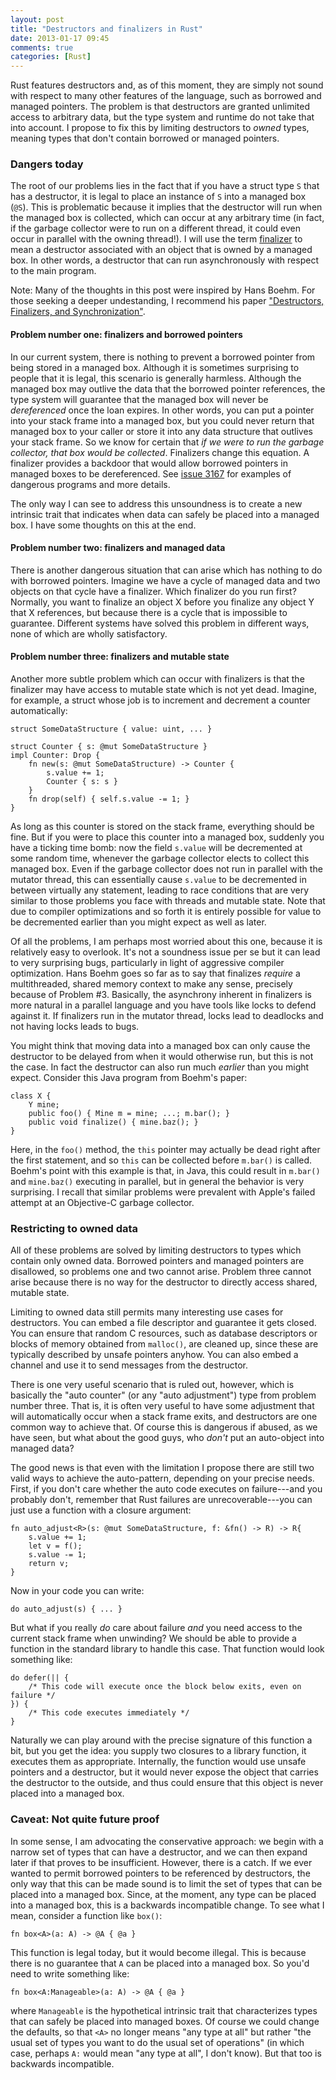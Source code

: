 ```yaml
---
layout: post
title: "Destructors and finalizers in Rust"
date: 2013-01-17 09:45
comments: true
categories: [Rust]
---
```

Rust features destructors and, as of this moment, they are simply not
sound with respect to many other features of the language, such as
borrowed and managed pointers.  The problem is that destructors are
granted unlimited access to arbitrary data, but the type system and
runtime do not take that into account.  I propose to fix this by
limiting destructors to *owned* types, meaning types that don't contain
borrowed or managed pointers.

<!-- more -->

### Dangers today

The root of our problems lies in the fact that if you have a struct
type `S` that has a destructor, it is legal to place an instance of
`S` into a managed box (`@S`).  This is problematic because it implies
that the destructor will run when the managed box is collected, which
can occur at any arbitrary time (in fact, if the garbage collector
were to run on a different thread, it could even occur in parallel
with the owning thread!).  I will use the term [finalizer][finalizer]
to mean a destructor associated with an object that is owned by a
managed box.  In other words, a destructor that can run asynchronously
with respect to the main program.

Note: Many of the thoughts in this post were inspired by Hans Boehm.
For those seeking a deeper undestanding, I recommend his paper
["Destructors, Finalizers, and Synchronization"][boehm].

#### Problem number one: finalizers and borrowed pointers

In our current system, there is nothing to prevent a borrowed pointer
from being stored in a managed box.  Although it is sometimes
surprising to people that it is legal, this scenario is generally
harmless.  Although the managed box may outlive the data that the
borrowed pointer references, the type system will guarantee that the
managed box will never be *dereferenced* once the loan expires.  In
other words, you can put a pointer into your stack frame into a
managed box, but you could never return that managed box to your
caller or store it into any data structure that outlives your stack
frame.  So we know for certain that *if we were to run the garbage
collector, that box would be collected*.  Finalizers change this
equation.  A finalizer provides a backdoor that would allow borrowed
pointers in managed boxes to be dereferenced.  See [issue 3167][3167] for
examples of dangerous programs and more details.

The only way I can see to address this unsoundness is to create a new
intrinsic trait that indicates when data can safely be placed into a
managed box.  I have some thoughts on this at the end.

#### Problem number two: finalizers and managed data

There is another dangerous situation that can arise which has nothing
to do with borrowed pointers.  Imagine we have a cycle of managed data
and two objects on that cycle have a finalizer.  Which finalizer do
you run first?  Normally, you want to finalize an object X before you
finalize any object Y that X references, but because there is a cycle
that is impossible to guarantee.  Different systems have solved this
problem in different ways, none of which are wholly satisfactory.  

#### Problem number three: finalizers and mutable state

Another more subtle problem which can occur with finalizers is that
the finalizer may have access to mutable state which is not yet dead.
Imagine, for example, a struct whose job is to increment and decrement
a counter automatically:

    struct SomeDataStructure { value: uint, ... }
    
    struct Counter { s: @mut SomeDataStructure }
    impl Counter: Drop {
        fn new(s: @mut SomeDataStructure) -> Counter {
            s.value += 1;
            Counter { s: s }
        }
        fn drop(self) { self.s.value -= 1; }
    }
    
As long as this counter is stored on the stack frame, everything
should be fine.  But if you were to place this counter into a managed
box, suddenly you have a ticking time bomb: now the field `s.value`
will be decremented at some random time, whenever the garbage
collector elects to collect this managed box.  Even if the garbage
collector does not run in parallel with the mutator thread, this can
essentially cause `s.value` to be decremented in between virtually any
statement, leading to race conditions that are very similar to those
problems you face with threads and mutable state.  Note that due to
compiler optimizations and so forth it is entirely possible for value
to be decremented earlier than you might expect as well as later.

Of all the problems, I am perhaps most worried about this one, because
it is relatively easy to overlook.  It's not a soundness issue per se
but it can lead to very surprising bugs, particularly in light of
aggressive compiler optimization.  Hans Boehm goes so far as to say
that finalizes *require* a multithreaded, shared memory context to
make any sense, precisely because of Problem #3.  Basically, the
asynchrony inherent in finalizers is more natural in a parallel
language and you have tools like locks to defend against it.  If
finalizers run in the mutator thread, locks lead to deadlocks and not
having locks leads to bugs.

You might think that moving data into a managed box can only cause the
destructor to be delayed from when it would otherwise run, but this is
not the case.  In fact the destructor can also run much *earlier* than
you might expect.  Consider this Java program from Boehm's paper:

    class X {
        Y mine;
        public foo() { Mine m = mine; ...; m.bar(); }
        public void finalize() { mine.baz(); }
    }
    
Here, in the `foo()` method, the `this` pointer may actually be dead
right after the first statement, and so `this` can be collected before
`m.bar()` is called.  Boehm's point with this example is that, in
Java, this could result in `m.bar()` and `mine.baz()` executing in
parallel, but in general the behavior is very surprising.  I recall
that similar problems were prevalent with Apple's failed attempt at an
Objective-C garbage collector.

### Restricting to owned data

All of these problems are solved by limiting destructors to types
which contain only owned data.  Borrowed pointers and managed pointers
are disallowed, so problems one and two cannot arise. Problem three
cannot arise because there is no way for the destructor to directly
access shared, mutable state.

Limiting to owned data still permits many interesting use cases for
destructors. You can embed a file descriptor and guarantee it gets
closed.  You can ensure that random C resources, such as database
descriptors or blocks of memory obtained from `malloc()`, are cleaned
up, since these are typically described by unsafe pointers anyhow.
You can also embed a channel and use it to send messages from the
destructor.

There is one very useful scenario that is ruled out, however, which is
basically the "auto counter" (or any "auto adjustment") type from
problem number three.  That is, it is often very useful to have some
adjustment that will automatically occur when a stack frame exits, and
destructors are one common way to achieve that.  Of course this is
dangerous if abused, as we have seen, but what about the good guys,
who *don't* put an auto-object into managed data?

The good news is that even with the limitation I propose there are
still two valid ways to achieve the auto-pattern, depending on your
precise needs.  First, if you don't care whether the auto code
executes on failure---and you probably don't, remember that Rust
failures are unrecoverable---you can just use a function with a
closure argument:

    fn auto_adjust<R>(s: @mut SomeDataStructure, f: &fn() -> R) -> R{
        s.value += 1;
        let v = f();
        s.value -= 1;
        return v;
    }

Now in your code you can write:

    do auto_adjust(s) { ... }
    
But what if you really *do* care about failure *and* you need access
to the current stack frame when unwinding?  We should be able to
provide a function in the standard library to handle this case.  That
function would look something like:

    do defer(|| {
        /* This code will execute once the block below exits, even on failure */
    }) {
        /* This code executes immediately */
    }

Naturally we can play around with the precise signature of this
function a bit, but you get the idea: you supply two closures to a
library function, it executes them as appropriate.  Internally, the
function would use unsafe pointers and a destructor, but it would
never expose the object that carries the destructor to the outside,
and thus could ensure that this object is never placed into a managed
box.

### Caveat: Not quite future proof

In some sense, I am advocating the conservative approach: we begin
with a narrow set of types that can have a destructor, and we can then
expand later if that proves to be insufficient. However, there is a
catch.  If we ever wanted to permit borrowed pointers to be referenced
by destructors, the only way that this can be made sound is to limit
the set of types that can be placed into a managed box.  Since, at the
moment, any type can be placed into a managed box, this is a backwards
incompatible change.  To see what I mean, consider a function like
`box()`:

    fn box<A>(a: A) -> @A { @a }
    
This function is legal today, but it would become illegal.  This is because
there is no guarantee that `A` can be placed into a managed box.  So you'd
need to write something like:

    fn box<A:Manageable>(a: A) -> @A { @a }
    
where `Manageable` is the hypothetical intrinsic trait that
characterizes types that can safely be placed into managed boxes.  Of
course we could change the defaults, so that `<A>` no longer means
"any type at all" but rather "the usual set of types you want to do
the usual set of operations" (in which case, perhaps `A:` would mean
"any type at all", I don't know).  But that too is backwards
incompatible.

[boehm]: http://www.hpl.hp.com/techreports/2002/HPL-2002-335.html
[finalizer]: http://en.wikipedia.org/wiki/Finalizer
[3167]: https://github.com/mozilla/rust/issues/3167
